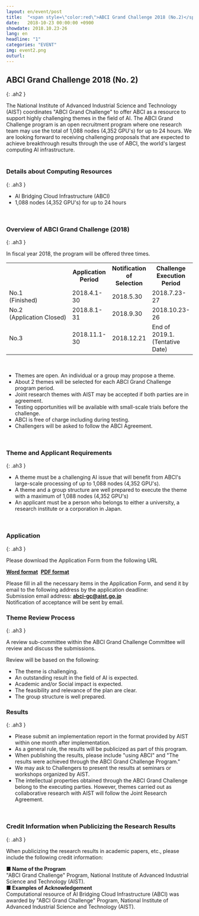 ```yaml
---
layout: en/event/post
title:  "<span style=\"color:red\">ABCI Grand Challenge 2018 (No.2)</span>"
date:   2018-10-23 00:00:00 +0900
showdate: 2018.10.23-26
lang: en
headline: "1"
categories: "EVENT"
img: event2.png
outurl:
---
```



## ABCI Grand Challenge 2018 (No. 2)
{: .ah2 }

<div class="lead_text">The National Institute of Advanced Industrial Science and Technology (AIST) coordinates "ABCI Grand Challenge" to offer ABCI as a resource to support highly challenging themes in the field of AI.  The ABCI Grand Challenge program is an open recruitment program where one research team may use the total of 1,088 nodes (4,352 GPU's) for up to 24 hours.  We are looking forward to receiving challenging proposals that are expected to achieve breakthrough results through the use of ABCI, the world's largest computing AI infrastructure.</div>
<br />


### Details about Computing Resources
{: .ah3 }

<ul class="dot_ul">
<li class="dot">AI Bridging Cloud Infrastructure (ABCI)</li>
<li class="dot">1,088 nodes (4,352 GPU's) for up to 24 hours</li>
</ul>

<br />


### Overview of ABCI Grand Challenge (2018)
{: .ah3 }

<p class="c">In fiscal year 2018, the program will be offered three times.</p>
<table class="table">
<tr align="center">
<th>&nbsp;</th>
<th>Application Period</th>
<th>Notification of Selection</th>
<th>Challenge Execution Period</th>
</tr>
<tr>
<td>No.1 <br /><nobr>(Finished)</nobr></td>
<td>2018.4.1-30</td>
<td>2018.5.30</td>
<td>2018.7.23-27</td>
</tr>
<tr>
<td>No.2 <br /><nobr>(Application Closed)</nobr></td>
<td>2018.8.1-31</td>
<td>2018.9.30</td>
<td>2018.10.23-26</td>
</tr>
<tr>
<td>No.3</td>
<td>2018.11.1-30</td>
<td>2018.12.21</td>
<td>End of 2019.1. <br />(Tentative Date)</td>
</tr>
</table>
<br />

<ul class="dot_ul">
<li class="dot">Themes are open. An individual or a group may propose a theme.</li>
<li class="dot">About 2 themes will be selected for each ABCI Grand Challenge program period.</li>
<li class="dot">Joint research themes with AIST may be accepted if both parties are in agreement.</li>
<li class="dot">Testing opportunities will be available with small-scale trials before the challenge.</li>
<li class="dot">ABCI is free of charge including during testing.</li>
<li class="dot">Challengers will be asked to follow the ABCI Agreement.</li>
</ul>

<br />


### Theme and Applicant Requirements
{: .ah3 }

<ul class="dot_ul">
<li class="dot">A theme must be a challenging AI issue that will benefit from ABCI's large-scale processing of up to 1,088 nodes (4,352 GPU's).</li>
<li class="dot">A theme and a group structure are well prepared to execute the theme with a maximum of 1,088 nodes (4,352 GPU's)</li>
<li class="dot">An applicant must be a person who belongs to either a university, a research institute or a corporation in Japan.</li>
</ul>    

<br />


### Application
{: .ah3 }

<div class="c">
<p>Please download the Application Form from the following URL</p>
<p><a href="../../../../assets/GrandChallenge/abci-gc-proposal.docx" class="link"><strong>Word format</strong></a>&nbsp;&nbsp;<a href="../../../../assets/GrandChallenge/abci-gc-proposal.pdf" class="link ml30"><strong>PDF format</strong></a></p>
Please fill in all the necessary items in the Application Form, and send it by email to the following address by the application deadline:<br />
Submission email address: <a href="mailto:abci-gc@aist.go.jp" target="_blank" class="link"><strong>abci-gc@aist.go.jp</strong></a><br />
Notification of acceptance will be sent by email.<br />
</div>


### Theme Review Process
{: .ah3 }

<div class="c">
<p class="mb2p">A review sub-committee within the ABCI Grand Challenge Committee will review and discuss the submissions. </p>
Review will be based on the following:<br />
<ul class="dot_ul">
<li class="dot">The theme is challenging.</li>
<li class="dot">An outstanding result in the field of AI is expected.</li>
<li class="dot">Academic and/or Social impact is expected.</li>
<li class="dot">The feasibility and relevance of the plan are clear.</li>
<li class="dot">The group structure is well prepared.</li>
</ul>   
</div>


### Results
{: .ah3 }

<ul class="dot_ul">
<li class="dot">Please submit an implementation report in the format provided by AIST within one month after implementation.</li>
<li class="dot">As a general rule, the results will be publicized as part of this program.</li>
<li class="dot">When publishing the results, please include  "using ABCI" and "The results were achieved through the ABCI Grand Challenge Program."</li>
<li class="dot">We may ask to Challengers to present the results at seminars or workshops organized by AIST. </li>
<li class="dot">The intellectual properties obtained through the ABCI Grand Challenge belong to the executing parties. However, themes carried out as collaborative research with AIST will follow the Joint Research Agreement.</li>
</ul>  

<br />


### Credit Information when Publicizing the Research Results
{: .ah3 }

<div class="c">
<p>When publicizing the research results in academic papers, etc., please include the following credit information:</p>
<div>
<strong>■ Name of the Program</strong><br />
"ABCI Grand Challenge" Program, National Institute of Advanced Industrial Science and Technology (AIST).
</div>
<div>
<strong>■ Examples of Acknowledgement</strong><br />
Computational resource of AI Bridging Cloud Infrastructure (ABCI) was awarded by "ABCI Grand Challenge" Program, National Institute of Advanced Industrial Science and Technology (AIST).
